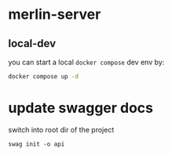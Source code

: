 # merlin-server

## local-dev
you can start a local `docker compose` dev env by:
```bash
docker compose up -d
```

# update swagger docs
switch into root dir of the project
```
swag init -o api
```